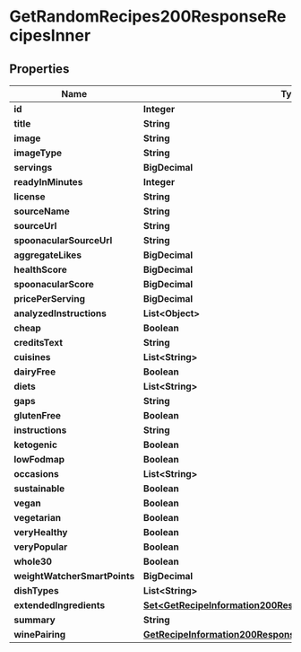 

# GetRandomRecipes200ResponseRecipesInner


## Properties

| Name | Type | Description | Notes |
|------------ | ------------- | ------------- | -------------|
|**id** | **Integer** |  |  |
|**title** | **String** |  |  |
|**image** | **String** |  |  |
|**imageType** | **String** |  |  |
|**servings** | **BigDecimal** |  |  |
|**readyInMinutes** | **Integer** |  |  |
|**license** | **String** |  |  |
|**sourceName** | **String** |  |  |
|**sourceUrl** | **String** |  |  |
|**spoonacularSourceUrl** | **String** |  |  |
|**aggregateLikes** | **BigDecimal** |  |  |
|**healthScore** | **BigDecimal** |  |  |
|**spoonacularScore** | **BigDecimal** |  |  |
|**pricePerServing** | **BigDecimal** |  |  |
|**analyzedInstructions** | **List&lt;Object&gt;** |  |  [optional] |
|**cheap** | **Boolean** |  |  |
|**creditsText** | **String** |  |  |
|**cuisines** | **List&lt;String&gt;** |  |  [optional] |
|**dairyFree** | **Boolean** |  |  |
|**diets** | **List&lt;String&gt;** |  |  [optional] |
|**gaps** | **String** |  |  |
|**glutenFree** | **Boolean** |  |  |
|**instructions** | **String** |  |  |
|**ketogenic** | **Boolean** |  |  |
|**lowFodmap** | **Boolean** |  |  |
|**occasions** | **List&lt;String&gt;** |  |  [optional] |
|**sustainable** | **Boolean** |  |  |
|**vegan** | **Boolean** |  |  |
|**vegetarian** | **Boolean** |  |  |
|**veryHealthy** | **Boolean** |  |  |
|**veryPopular** | **Boolean** |  |  |
|**whole30** | **Boolean** |  |  |
|**weightWatcherSmartPoints** | **BigDecimal** |  |  |
|**dishTypes** | **List&lt;String&gt;** |  |  [optional] |
|**extendedIngredients** | [**Set&lt;GetRecipeInformation200ResponseExtendedIngredientsInner&gt;**](GetRecipeInformation200ResponseExtendedIngredientsInner.md) |  |  [optional] |
|**summary** | **String** |  |  |
|**winePairing** | [**GetRecipeInformation200ResponseWinePairing**](GetRecipeInformation200ResponseWinePairing.md) |  |  [optional] |



